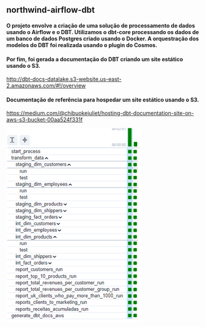 ## northwind-airflow-dbt

#### O projeto envolve a criação de uma solução de processamento de dados usando o Airflow e o DBT. Utilizamos o dbt-core processando os dados de um banco de dados Postgres criado usando o Docker. A orquestração dos modelos do DBT foi realizada usando o plugin do Cosmos. 

#### Por fim, foi gerada a documentação do DBT criando um site estático usando o S3.
http://dbt-docs-datalake.s3-website.us-east-2.amazonaws.com/#!/overview

#### Documentação de referência para hospedar um site estático usando o S3.
https://medium.com/@chibuokejuliet/hosting-dbt-documentation-site-on-aws-s3-bucket-00aa524f331f

![alt text](images/image.png)
